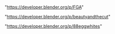 "https://developer.blender.org/p/FGA"

"https://developer.blender.org/p/beautyandthecut"

"https://developer.blender.org/p/88eggwhites"

 
 
